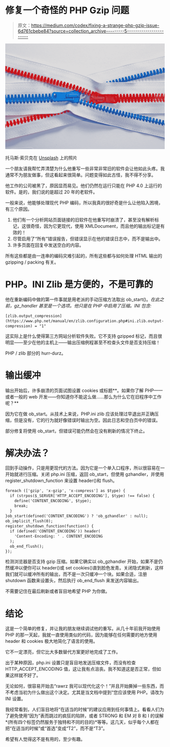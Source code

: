 # 修复一个奇怪的 PHP Gzip 问题

> 原文：<https://medium.com/codex/fixing-a-strange-php-gzip-issue-6d761cbebe84?source=collection_archive---------5----------------------->

![](img/a20681c0691a10b47c10090fbc98663d.png)

托马斯·索贝克在 [Unsplash](https://unsplash.com?utm_source=medium&utm_medium=referral) 上的照片

一个朋友请我帮忙弄清楚为什么他重写一些非常非常旧的软件会让他如此头疼。我通常不为朋友做事，但这看起来很简单。问题变得如此古怪，我不得不分享。

他工作的公司被黑了，原因显而易见。他们仍然在运行只能在 PHP 4.0 上运行的软件。是的，我们说的是超过 20 年的老软件。

一般来说，他能够处理现代 PHP 编码，所以我真的很好奇是什么让他陷入困境，有三个原因。

1.  他们有一个分析网站页面链接的旧软件在他重写时崩溃了，甚至没有解析标记，这很奇怪，因为它更现代，使用 XMLDocument，而且他的输出标记是有效的！
2.  尽管启用了“所有”错误报告，但错误显示在他的错误日志中，而不是输出中。
3.  许多页面在回复中发送空白的内容。

所有这些都是由一连串的编码灾难引起的，所有这些都与如何处理 HTML 输出的 gzipping / packing 有关。

# PHP。INI Zlib 是方便的，不是可靠的

他在重新编码中做的第一件事就是用老派的手动压缩方法取出 ob_start()。*在此之前，gz_handler 甚至是一个选项。他只是在 PHP 中启用了压缩。INI 包含:*

```
[zlib.output_compression](https://www.php.net/manual/en/zlib.configuration.php#ini.zlib.output-compression) = "1"
```

这实际上是什么使得第三方网站分析软件失败。它不支持 gzipped 标记，而且很明显——至少在他的主机上——输出压缩例程甚至不检查头文件是否支持压缩！

PHP / zlib 部分的 hurr-durz。

# 输出缓冲

输出开始后，许多崩溃的页面试图设置 cookies 或标题**。如果你了解 PHP——或者一般的 web 开发——你知道你不能这么做……那么为什么它在旧程序中工作呢？**

因为它在做 ob_start。从技术上来说，PHP.ini zlib 应该处理过早退出并正确压缩，但是没有，它的行为就好像错误时输出为空。因此日志和空白页中的错误。

部分修复将使用 ob_start，但错误可能仍然会在没有刷新的情况下终止。

# 解决办法？

回到手动操作，只是用更现代的方法。因为它是一个单入口程序，所以很容易在一开始就进行压缩。关闭 php.ini 压缩，返回 ob_start，但使用 gzhandler，并使用 register_shutdown_function 来设置 header()和 flush。

```
foreach (['gzip', 'x-gzip', 'x-compress'] as $type) {
  if (strpos($_SERVER['HTTP_ACCEPT_ENCODING'], $type) !== false) {
    define('CONTENT_ENCODING', $type);
    break;
  }
}ob_start(defined('CONTENT_ENCODING') ? 'ob_gzhandler' : null);
ob_implicit_flush(0);
register_shutdown_function(function() { 
  if (defined('CONTENT_ENCODING')) header(
    'Content-Encoding: ' . CONTENT_ENCODING
  );
  ob_end_flush();
});
```

检测浏览器是否支持 gzip 压缩。如果它确实以 ob_gzhandler 开始，如果不是仍然缓冲以便你可以 header()或 set cookies()直到脸色发青。关闭隐式刷新，这样我们就可以缓冲所有的输出，而不是一次只缓冲一个块。如果合适，注册 shutdown 函数来设置头，然后执行 ob_end_flush 来发送内容输出。

不需要记住在最后刷新或者盲目地希望 PHP 为你做。

# 结论

这是一个简单的修复，并让我的朋友继续调试他的重写。从几十年前我开始使用 PHP 的那一天起，我就一直使用类似的代码，因为能够在任何需要的地方使用 header 和 cookies 极大地简化了语言的使用。

它不一定漂亮，但它比大多数替代方案更好地完成了工作。

出于某种原因，php.ini 设置只是盲目地发送压缩文件，而没有检查 HTTP_ACCEPT_ENCODING 值，这让我有点沮丧。我不知道这是否正常，但如果这样就不好了。

无论如何，很容易开始去“rawrz 我可以现代化这个！”并且开始撕掉一些东西，而不考虑当初为什么做出这个决定。尤其是当文档中提到“您应该使用 PHP。请改为 INI 设置。

我经常看到，人们盲目地将“在适当的时候”的建议应用到任何事情上。看看人们为了避免使用“因为”表而跳过的疯狂的陷阱，或者 STRONG 和 EM 对 B 和 I 的误解*(所有四个标签仍然服务于独特和不同的目的)*等等。这几天，似乎每个人都在把“在适当的时候”或“首选”变成“T2”，而不是“T3”。

希望有人觉得这不是有用的，至少有趣。